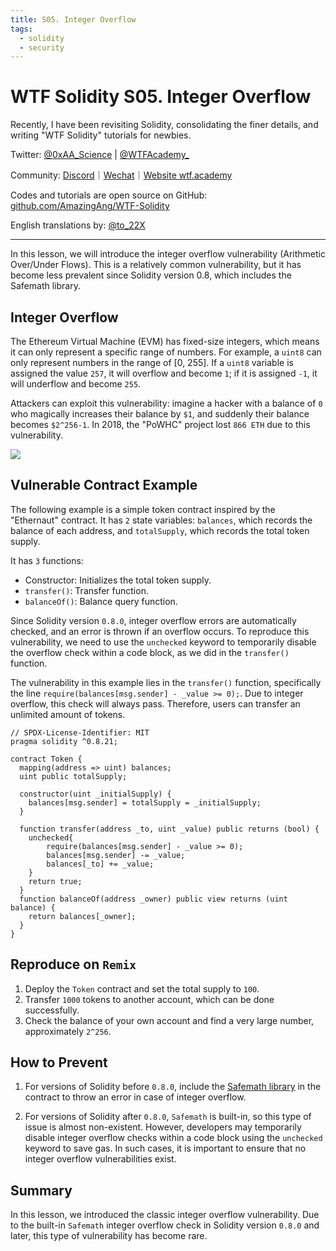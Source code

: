 ```yaml
---
title: S05. Integer Overflow
tags:
  - solidity
  - security
---
```


# WTF Solidity S05. Integer Overflow

Recently, I have been revisiting Solidity, consolidating the finer details, and writing "WTF Solidity" tutorials for newbies.

Twitter: [@0xAA_Science](https://twitter.com/0xAA_Science) | [@WTFAcademy_](https://twitter.com/WTFAcademy_)

Community: [Discord](https://discord.gg/5akcruXrsk)｜[Wechat](https://docs.google.com/forms/d/e/1FAIpQLSe4KGT8Sh6sJ7hedQRuIYirOoZK_85miz3dw7vA1-YjodgJ-A/viewform?usp=sf_link)｜[Website wtf.academy](https://wtf.academy)

Codes and tutorials are open source on GitHub: [github.com/AmazingAng/WTF-Solidity](https://github.com/AmazingAng/WTF-Solidity)

English translations by: [@to_22X](https://twitter.com/to_22X)

-----

In this lesson, we will introduce the integer overflow vulnerability (Arithmetic Over/Under Flows). This is a relatively common vulnerability, but it has become less prevalent since Solidity version 0.8, which includes the Safemath library.

## Integer Overflow

The Ethereum Virtual Machine (EVM) has fixed-size integers, which means it can only represent a specific range of numbers. For example, a `uint8` can only represent numbers in the range of [0, 255]. If a `uint8` variable is assigned the value `257`, it will overflow and become `1`; if it is assigned `-1`, it will underflow and become `255`.

Attackers can exploit this vulnerability: imagine a hacker with a balance of `0` who magically increases their balance by `$1`, and suddenly their balance becomes `$2^256-1`. In 2018, the "PoWHC" project lost `866 ETH` due to this vulnerability.

![](./img/S05-1.png)

## Vulnerable Contract Example

The following example is a simple token contract inspired by the "Ethernaut" contract. It has `2` state variables: `balances`, which records the balance of each address, and `totalSupply`, which records the total token supply.

It has `3` functions:

- Constructor: Initializes the total token supply.
- `transfer()`: Transfer function.
- `balanceOf()`: Balance query function.

Since Solidity version `0.8.0`, integer overflow errors are automatically checked, and an error is thrown if an overflow occurs. To reproduce this vulnerability, we need to use the `unchecked` keyword to temporarily disable the overflow check within a code block, as we did in the `transfer()` function.

The vulnerability in this example lies in the `transfer()` function, specifically the line `require(balances[msg.sender] - _value >= 0);`. Due to integer overflow, this check will always pass. Therefore, users can transfer an unlimited amount of tokens.

```solidity
// SPDX-License-Identifier: MIT
pragma solidity ^0.8.21;

contract Token {
  mapping(address => uint) balances;
  uint public totalSupply;

  constructor(uint _initialSupply) {
    balances[msg.sender] = totalSupply = _initialSupply;
  }
  
  function transfer(address _to, uint _value) public returns (bool) {
    unchecked{
        require(balances[msg.sender] - _value >= 0);
        balances[msg.sender] -= _value;
        balances[_to] += _value;
    }
    return true;
  }
  function balanceOf(address _owner) public view returns (uint balance) {
    return balances[_owner];
  }
}
```

## Reproduce on `Remix`

1. Deploy the `Token` contract and set the total supply to `100`.
2. Transfer `1000` tokens to another account, which can be done successfully.
3. Check the balance of your own account and find a very large number, approximately `2^256`.

## How to Prevent

1. For versions of Solidity before `0.8.0`, include the [Safemath library](https://github.com/OpenZeppelin/openzeppelin-contracts/blob/master/contracts/utils/math/SafeMath.sol) in the contract to throw an error in case of integer overflow.

2. For versions of Solidity after `0.8.0`, `Safemath` is built-in, so this type of issue is almost non-existent. However, developers may temporarily disable integer overflow checks within a code block using the `unchecked` keyword to save gas. In such cases, it is important to ensure that no integer overflow vulnerabilities exist.

## Summary

In this lesson, we introduced the classic integer overflow vulnerability. Due to the built-in `Safemath` integer overflow check in Solidity version `0.8.0` and later, this type of vulnerability has become rare.
